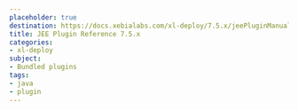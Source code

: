 ```yaml
---
placeholder: true
destination: https://docs.xebialabs.com/xl-deploy/7.5.x/jeePluginManual.html
title: JEE Plugin Reference 7.5.x
categories:
- xl-deploy
subject:
- Bundled plugins
tags:
- java
- plugin
---
```

